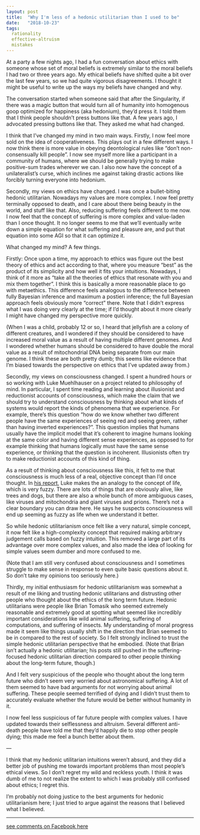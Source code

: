 ```yaml
---
layout: post
title:  "Why I'm less of a hedonic utilitarian than I used to be"
date:   "2018-10-23"
tags:
  rationality
  effective-altruism
  mistakes
---
```


At a party a few nights ago, I had a fun conversation about ethics with someone whose set of moral beliefs is extremely similar to the moral beliefs I had two or three years ago. My ethical beliefs have shifted quite a bit over the last few years, so we had quite vigorous disagreements. I thought it might be useful to write up the ways my beliefs have changed and why.

The conversation started when someone said that after the Singularity, if there was a magic button that would turn all of humanity into homogenous goop optimized for happiness (aka hedonium), they’d press it. I told them that I think people shouldn’t press buttons like that. A few years ago, I advocated pressing buttons like that. They asked me what had changed.

I think that I’ve changed my mind in two main ways. Firstly, I now feel more sold on the idea of cooperativeness. This plays out in a few different ways. I now think there is more value in obeying deontological rules like “don’t non-consensually kill people”. I now see myself more like a participant in a community of humans, where we should be generally trying to make positive-sum trades wherever we can. I also now have the concept of a unilateralist’s curse, which inclines me against taking drastic actions like forcibly turning everyone into hedonium.

Secondly, my views on ethics have changed. I was once a bullet-biting hedonic utilitarian. Nowadays my values are more complex. I now feel pretty terminally opposed to death, and I care about there being beauty in the world, and stuff like that. Also, reducing suffering feels different to me now. I now feel that the concept of suffering is more complex and value-laden than I once thought. It no longer seems to me that we’ll eventually write down a simple equation for what suffering and pleasure are, and put that equation into some AGI so that it can optimize it.

What changed my mind? A few things.

Firstly: Once upon a time, my approach to ethics was figure out the best theory of ethics and act according to that, where you measure “best” as the product of its simplicity and how well it fits your intuitions. Nowadays, I think of it more as “take all the theories of ethics that resonate with you and mix them together”. I think this is basically a more reasonable place to go with metaethics. This difference feels analogous to the difference between fully Bayesian inference and maximum a postieri inference; the full Bayesian approach feels obviously more “correct” there. Note that I didn’t express what I was doing very clearly at the time; if I’d thought about it more clearly I might have changed my perspective more quickly.

(When I was a child, probably 12 or so, I heard that jellyfish are a colony of different creatures, and I wondered if they should be considered to have increased moral value as a result of having multiple different genomes. And I wondered whether humans should be considered to have double the moral value as a result of mitochondrial DNA being separate from our main genome. I think these are both pretty dumb; this seems like evidence that I’m biased towards the perspective on ethics that I’ve updated away from.)

Secondly, my views on consciousness changed. I spent a hundred hours or so working with Luke Muehlhauser on a project related to philosophy of mind. In particular, I spent time reading and learning about illusionist and reductionist accounts of consciousness, which make the claim that we should try to understand consciousness by thinking about what kinds of systems would report the kinds of phenomena that we experience. For example, there’s this question “how do we know whether two different people have the same experiences of seeing red and seeing green, rather than having inverted experiences?”. This question implies that humans usually have the implicit model that it’s coherent to imagine humans looking at the same color and having different sense experiences, as opposed to for example thinking that humans logically must have the same sense experience, or thinking that the question is incoherent. Illusionists often try to make reductionist accounts of this kind of thing.

As a result of thinking about consciousness like this, it felt to me that consciousness is much less of a real, objective concept than I’d once thought. In [his report](https://www.openphilanthropy.org/2017-report-consciousness-and-moral-patienthood#FuzzinessMoral), Luke makes the an analogy to the concept of life, which is very fuzzy. There are lots of things that are obviously alive, like trees and dogs, but there are also a whole bunch of more ambiguous cases, like viruses and mitochondria and giant viruses and prions. There’s not a clear boundary you can draw here. He says he suspects consciousness will end up seeming as fuzzy as life when we understand it better.

So while hedonic utilitarianism once felt like a very natural, simple concept, it now felt like a high-complexity concept that required making arbitrary judgement calls based on fuzzy intuition. This removed a large part of its advantage over more complex values, and also made the idea of looking for simple values seem dumber and more confused to me.

(Note that I am still very confused about consciousness and I sometimes struggle to make sense in response to even quite basic questions about it. So don’t take my opinions too seriously here.)

Thirdly, my initial enthusiasm for hedonic utilitarianism was somewhat a result of me liking and trusting hedonic utilitarians and distrusting other people who thought about the ethics of the long term future. Hedonic utilitarians were people like Brian Tomasik who seemed extremely reasonable and extremely good at spotting what seemed like incredibly important considerations like wild animal suffering, suffering of computations, and suffering of insects. My understanding of moral progress made it seem like things usually shift in the direction that Brian seemed to be in compared to the rest of society. So I felt strongly inclined to trust the simple hedonic utilitarian perspective that he embodied. (Note that Brian isn’t actually a hedonic utilitarian; his posts still pushed in the suffering-focused hedonic utilitarian direction compared to other people thinking about the long-term future, though.)

And I felt very suspicious of the people who thought about the long term future who didn’t seem very worried about astronomical suffering. A lot of them seemed to have bad arguments for not worrying about animal suffering. These people seemed terrified of dying and I didn’t trust them to accurately evaluate whether the future would be better without humanity in it.

I now feel less suspicious of far future people with complex values. I have updated towards their selflessness and altruism. Several different anti-death people have told me that they’d happily die to stop other people dying; this made me feel a bunch better about them. 

—

I think that my hedonic utilitarian intuitions weren’t absurd, and they did a better job of pushing me towards important problems than most people’s ethical views. So I don’t regret my wild and reckless youth. I think it was dumb of me to not realize the extent to which I was probably still confused about ethics; I regret this.

I’m probably not doing justice to the best arguments for hedonic utilitarianism here; I just tried to argue against the reasons that I believed what I believed.

---
[see comments on Facebook here](https://www.facebook.com/bshlgrs/posts/10215817023473267)
